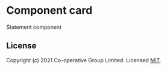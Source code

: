 # Component card
Statement component 


## License
Copyright (c) 2021 Co-operative Group Limited.
Licensed [MIT](https://github.com/coopdigital/coop-frontend/blob/master/LICENSE).

 